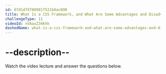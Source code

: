```yaml
---
id: 67d1d74780981f521b8ac090
title: What Is a CSS Framework, and What Are Some Advantages and Disadvantages of Using It?
challengeType: 11
videoId: nVAaxZ34khk
dashedName: what-is-a-css-framework-and-what-are-some-advantages-and-disadvantages-of-using-it
---
```


# --description--

Watch the video lecture and answer the questions below.


